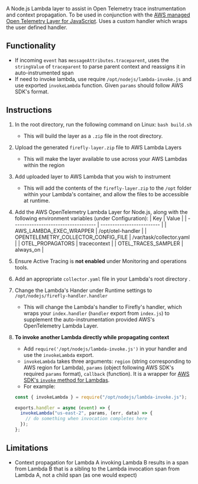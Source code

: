 A Node.js Lambda layer to assist in Open Telemetry trace instrumentation and context propagation.
To be used in conjunction with the [AWS managed Open Telemetry Layer for JavaScript](https://aws-otel.github.io/docs/getting-started/lambda/lambda-js).
Uses a custom handler which wraps the user defined handler.

## Functionality

- If incoming `event` has `messageAttributes.traceparent`, uses the `stringValue` of `traceparent` to parse parent context and reassigns it in auto-instrumented span
- If need to invoke lambda, use require `/opt/nodejs/lambda-invoke.js` and use exported `invokeLambda` function. Given `params` should follow AWS SDK's format.

## Instructions

1. In the root directory, run the following command on Linux: `bash build.sh`
   - This will build the layer as a `.zip` file in the root directory.
2. Upload the generated `firefly-layer.zip` file to AWS Lambda Layers
   - This will make the layer available to use across your AWS Lambdas within the region
3. Add uploaded layer to AWS Lambda that you wish to instrument
   - This will add the contents of the `firefly-layer.zip` to the `/opt` folder within your Lambda's container, and allow the files to be accessible at runtime.
4. Add the AWS OpenTelemetry Lambda Layer for Node.js, along with the following environment variables (under Configuration):
   | Key | Value |
   | ----------------------------------- | ------------------------- |
   | AWS_LAMBDA_EXEC_WRAPPER | /opt/otel-handler |
   | OPENTELEMETRY_COLLECTOR_CONFIG_FILE | /var/task/collector.yaml |
   | OTEL_PROPAGATORS | tracecontext |
   | OTEL_TRACES_SAMPLER | always_on |
5. Ensure Active Tracing is **not enabled** under Monitoring and operations tools.
6. Add an appropriate `collector.yaml` file in your Lambda's root directory .
7. Change the Lambda's Hander under Runtime settings to `/opt/nodejs/firefly-handler.handler`
   - This will change the Lambda's handler to Firefly's handler, which wraps your `index.handler` (`handler` export from `index.js`) to supplement the auto-instrumentation provided AWS's OpenTelemetry Lambda Layer.
8. **To invoke another Lambda directly while propagating context**

   - Add `require('/opt/nodejs/lambda-invoke.js')` in your handler and use the `invokeLambda` export.
   - `invokeLambda` takes three arguments: `region` (string corresponding to AWS region for Lambda), `params` (object following AWS SDK's required `params` format), `callback` (function). It is a wrapper for [AWS SDK's `invoke` method for Lambdas](https://docs.aws.amazon.com/AWSJavaScriptSDK/latest/AWS/Lambda.html#invoke-property).
   - For example:

   ```javascript
   const { invokeLambda } = require("/opt/nodejs/lambda-invoke.js");

   exports.handler = async (event) => {
     invokeLambda("us-east-2", params, (err, data) => {
       // do something when invocation completes here
     });
   };
   ```

## Limitations

- Context propagation for Lambda A invoking Lambda B results in a span from Lambda B that is a sibling to the Lambda invocation span from Lambda A, not a child span (as one would expect)
